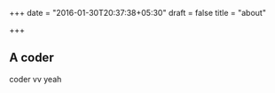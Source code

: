+++
date = "2016-01-30T20:37:38+05:30"
draft = false
title = "about"

+++

## A coder

 coder vv yeah
